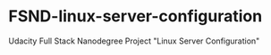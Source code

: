 # FSND-linux-server-configuration
Udacity Full Stack Nanodegree Project "Linux Server Configuration"
